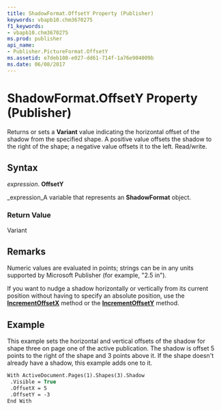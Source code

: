 ```yaml
---
title: ShadowFormat.OffsetY Property (Publisher)
keywords: vbapb10.chm3670275
f1_keywords:
- vbapb10.chm3670275
ms.prod: publisher
api_name:
- Publisher.PictureFormat.OffsetY
ms.assetid: e7deb108-e027-dd61-714f-1a76e904009b
ms.date: 06/08/2017
---
```



# ShadowFormat.OffsetY Property (Publisher)

Returns or sets a  **Variant** value indicating the horizontal offset of the shadow from the specified shape. A positive value offsets the shadow to the right of the shape; a negative value offsets it to the left. Read/write.


## Syntax

 _expression_. **OffsetY**

 _expression_A variable that represents an  **ShadowFormat** object.


### Return Value

Variant


## Remarks

Numeric values are evaluated in points; strings can be in any units supported by Microsoft Publisher (for example, "2.5 in").

If you want to nudge a shadow horizontally or vertically from its current position without having to specify an absolute position, use the  **[IncrementOffsetX](shadowformat-incrementoffsetx-method-publisher.md)** method or the  **[IncrementOffsetY](shadowformat-incrementoffsety-method-publisher.md)** method.


## Example

This example sets the horizontal and vertical offsets of the shadow for shape three on page one of the active publication. The shadow is offset 5 points to the right of the shape and 3 points above it. If the shape doesn't already have a shadow, this example adds one to it.


```vb
With ActiveDocument.Pages(1).Shapes(3).Shadow 
 .Visible = True 
 .OffsetX = 5 
 .OffsetY = -3 
End With
```


